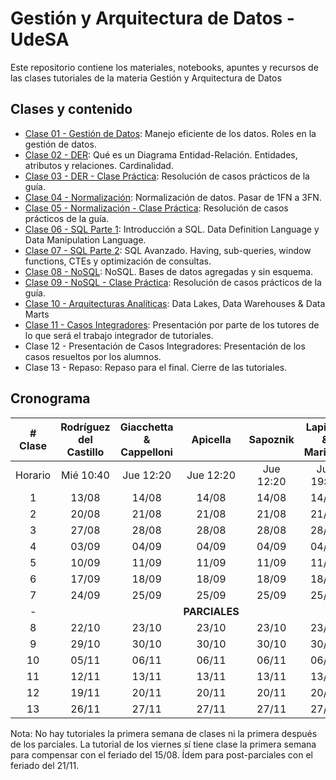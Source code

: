 # Gestión y Arquitectura de Datos - UdeSA

Este repositorio contiene los materiales, notebooks, apuntes y recursos de las clases tutoriales de la materia Gestión y Arquitectura de Datos

## Clases y contenido

- [Clase 01 - Gestión de Datos](/Clase%2001%20-%20Gestión%20de%20Datos/): Manejo eficiente de los datos. Roles en la gestión de datos.
- [Clase 02 - DER](/Clase%2002%20-%20DER/): Qué es un Diagrama Entidad-Relación. Entidades, atributos y relaciones. Cardinalidad.
- [Clase 03 - DER - Clase Práctica](/Clase%2003%20-%20DER%20-%20Clase%20Práctica/): Resolución de casos prácticos de la guía. 
- [Clase 04 - Normalización](/Clase%2004%20-%20Normalización/): Normalización de datos. Pasar de 1FN a 3FN.
- [Clase 05 - Normalización - Clase Práctica](/Clase%2005%20-%20Normalización%20-%20Clase%20Práctica/): Resolución de casos prácticos de la guía.
- [Clase 06 - SQL Parte 1](/Clase%2006%20-%20SQL%20Parte%201/): Introducción a SQL. Data Definition Language y Data Manipulation Language.
- [Clase 07 - SQL Parte 2](/Clase%2007%20-%20SQL%20Parte%202/): SQL Avanzado. Having, sub-queries, window functions, CTEs y optimización de consultas.
- [Clase 08 - NoSQL](/Clase%2008%20-%20NoSQL/): NoSQL. Bases de datos agregadas y sin esquema.
- [Clase 09 - NoSQL - Clase Práctica](/Clase%2009%20-%20NoSQL%20-%20Clase%20Práctica/): Resolución de casos prácticos de la guía.
- [Clase 10 - Arquitecturas Analíticas](/Clase%2010%20-%20Arquitecturas%20Analíticas/): Data Lakes, Data Warehouses & Data Marts
- [Clase 11 - Casos Integradores](/Clase%2011%20-%20Casos%20Integradores/): Presentación por parte de los tutores de lo que será el trabajo integrador de tutoriales.
- Clase 12 - Presentación de Casos Integradores: Presentación de los casos resueltos por los alumnos.
- Clase 13 - Repaso: Repaso para el final. Cierre de las tutoriales.

## Cronograma

| # Clase | Rodríguez del Castillo | Giacchetta & Cappelloni | Apicella | Sapoznik | Lapidus & Marinelli | Rodríguez del Castillo |
|:------:|:-----------------:|:------------------------------------:|:------------------------:|:----------------------:|:-----------------:|:------------------------------------:|
| Horario | Mié 10:40 | Jue 12:20 | Jue 12:20 | Jue 12:20 | Jue 19:00 | Vie 10:40 |
|   1    | 13/08 | 14/08 | 14/08 | 14/08 | 14/08 | 08/08 |
|   2    | 20/08 | 21/08 | 21/08 | 21/08 | 21/08 | 22/08 |
|   3    | 27/08 | 28/08 | 28/08 | 28/08 | 28/08 | 29/08 |
|   4    | 03/09 | 04/09 | 04/09 | 04/09 | 04/09 | 05/09 |
|   5    | 10/09 | 11/09 | 11/09 | 11/09 | 11/09 | 12/09 |
|   6    | 17/09 | 18/09 | 18/09 | 18/09 | 18/09 | 19/09 |
|   7    | 24/09 | 25/09 | 25/09 | 25/09 | 25/09 | 26/09 |
|   -    |       |       | **PARCIALES** |       |       |
|   8    | 22/10 | 23/10 | 23/10 | 23/10 | 23/10 | 17/10 |
|   9    | 29/10 | 30/10 | 30/10 | 30/10 | 30/10 | 24/10 |
|   10   | 05/11 | 06/11 | 06/11 | 06/11 | 06/11 | 31/10 |
|   11   | 12/11 | 13/11 | 13/11 | 13/11 | 13/11 | 07/11 |
|   12   | 19/11 | 20/11 | 20/11 | 20/11 | 20/11 | 14/11 |
|   13   | 26/11 | 27/11 | 27/11 | 27/11 | 27/11 | 28/11 |

Nota: No hay tutoriales la primera semana de clases ni la primera después de los parciales. La tutorial de los viernes sí tiene clase la primera semana para compensar con el feriado del 15/08. Ídem para post-parciales con el feriado del 21/11.